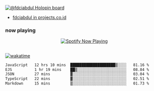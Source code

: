 [![@fdciabdul Holopin board](https://holopin.io/api/user/board?user=fdciabdul)](https://holopin.io/@fdciabdul)

- [fdciabdul in projects.co.id](https://projects.co.id/public/browse_users/view/496e26/fdciabdul)

### now playing 

<p align="center">
  <a href="https://open.spotify.com/user/31ljmyymhthokwewwcd6dsdmvprm" target="_blank"><img src="https://novatorem-psi-rosy.vercel.app/api/spotify" alt="Spotify Now Playing"/></a>
</p>

##

[![wakatime](https://wakatime.com/badge/user/87646243-158a-4241-a3cb-668e1fa2dbb8.svg)](https://wakatime.com/@87646243-158a-4241-a3cb-668e1fa2dbb8)
<!--START_SECTION:waka-->

```txt
JavaScript   12 hrs 10 mins  ████████████████████▒░░░░   81.16 %
EJS          1 hr 19 mins    ██▒░░░░░░░░░░░░░░░░░░░░░░   08.84 %
JSON         27 mins         ▓░░░░░░░░░░░░░░░░░░░░░░░░   03.04 %
TypeScript   22 mins         ▓░░░░░░░░░░░░░░░░░░░░░░░░   02.51 %
Markdown     15 mins         ▒░░░░░░░░░░░░░░░░░░░░░░░░   01.73 %
```

<!--END_SECTION:waka-->
